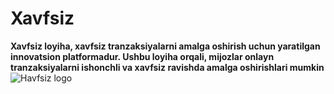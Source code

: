 # Xavfsiz
**Xavfsiz loyiha, xavfsiz tranzaksiyalarni amalga oshirish uchun yaratilgan innovatsion platformadur. Ushbu loyiha orqali, mijozlar onlayn tranzaksiyalarni ishonchli va xavfsiz ravishda amalga oshirishlari mumkin**
![Havfsiz logo](https://github.com/theGoldentree/Xavfsiz_/assets/137696285/06c79209-5a78-4506-b2a1-34c2eed536aa)
